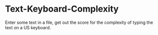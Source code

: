 # Text-Keyboard-Complexity
Enter some text in a file, get out the score for the complexity of typing the text on a US keyboard.
